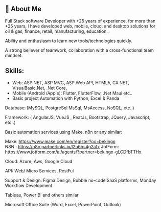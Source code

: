 ## 🚀 About Me
Full Stack software Developer with +25 years of experience, for more than +25 years, I have developed web, mobile, cloud, and desktop solutions for oil & gas, finance, retail, manufacturing, education.

Ability and enthusiasm to learn new tools/technologies quickly.

A strong believer of teamwork, collaboration with a cross-functional team mindset.



## Skills:

* Web: ASP.NET, ASP.MVC, ASP Web API, HTML5, C#.NET, VisualBasic.Net, .Net Core,
* Mobile (Android /Apple): Flutter, FlutterFlow, .Net Maui etc..
* Basic project Automation with Python, Excel & Panda

Database: (MySQL, PostgreSql MsSql, MsAccess, NoSQL, etc..)

Framework: ( AngularJS, VueJS , ReatJs, Bootstrap, JQuery, Javascript, etc..)

Basic automation services using Make,  n8n or any similar:

Make: https://www.make.com/en/register?pc=bekingo  
N8N : https://n8n.partnerlinks.io/l2u6hs4g2a1x
JotForm: https://www.jotform.com/ai/agents/?partner=bekingo-gLCDfbTTHx

Cloud: Azure, Aws, Google Cloud

API: Web/ Micro Services, RestFul

Support & Design: Figma Design, Bubble no-code SaaS platforms, Monday Workflow Development

Tableau, Power BI and others similar

Microsoft Office Suite (Word, Excel, PowerPoint, Outlook)

<!--
**superboss/superboss** is a ✨ _special_ ✨ repository because its `README.md` (this file) appears on your GitHub profile.
-->
